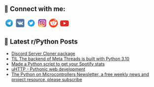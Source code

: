 ## 🔎 Connect with me:
[<img src="https://github.com/bullbesh/bullbesh/blob/main/images/Telegram.png" width="32" height="32" />](https://t.me/bullbesh)
[<img src="https://github.com/bullbesh/bullbesh/blob/main/images/VK.png" width="32" height="32" />](https://vk.com/bullbesh)
[<img src="https://github.com/bullbesh/bullbesh/blob/main/images/Twitter.png" width="32" height="32" />](https://twitter.com/bullbesh1)
[<img src="https://github.com/bullbesh/bullbesh/blob/main/images/Instagram.png" width="32" height="32" />](https://www.instagram.com/bullbesh)
[<img src="https://github.com/bullbesh/bullbesh/blob/main/images/Reddit.png" width="32" height="32" />](https://www.reddit.com/user/bullbesh)
[<img src="https://github.com/bullbesh/bullbesh/blob/main/images/YouTube.png" width="32" height="32" />](https://www.youtube.com/channel/UCtfjRs6uzgq5mfm8S06WTcg)

## 📕 Latest r/Python Posts
<!-- BLOG-POST-LIST:START -->
- [Discord Server Cloner package](https://www.reddit.com/r/Python/comments/18dwmu7/discord_server_cloner_package/)
- [TIL The backend of Meta Threads is built with Python 3.10](https://www.reddit.com/r/Python/comments/18dvsl9/til_the_backend_of_meta_threads_is_built_with/)
- [Made a Python script to get your Spotify stats](https://www.reddit.com/r/Python/comments/18dscdi/made_a_python_script_to_get_your_spotify_stats/)
- [uHTTP - Pythonic web development](https://www.reddit.com/r/Python/comments/18dpntc/uhttp_pythonic_web_development/)
- [The Python on Microcontrollers Newsletter, a free weekly news and project resource, please subscribe](https://www.reddit.com/r/Python/comments/18dodr9/the_python_on_microcontrollers_newsletter_a_free/)
<!-- BLOG-POST-LIST:END -->
